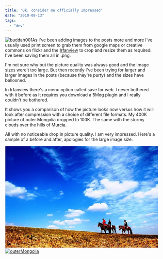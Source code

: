 ```yaml
---
title: "Ok, consider me officially Impressed"
date: "2010-08-13"
tags: 
  - "dev"
---
```


![](/assets/img/buddah001.gif "buddah001")As I've been adding images to the posts more and more I've usually used print screen to grab them from google maps or creative commons on flickr and the [Irfanview](http://www.irfanview.com/) to crop and resize them as required. I've been saving them all in .png.

I'm not sure why but the picture quality was always good and the image sizes were't too large. But then recently I've been trying for larger and larger images in the posts (because they're purty) and the sizes have ballooned.

In Irfanview there's a menu option called save for web. I never bothered with it before as it requires you download a 5Meg plugin and I really couldn't be bothered.

It shows you a comparison of how the picture looks now versus how it will look after compression with a choice of different file formats. My 400K picture of outer Mongolia dropped to 100K. The same with the stormy clouds over the hills of Murcia.

All with no noticeable drop in picture quality. I am very impressed. Here's a sample of a before and after, apologies for the large image size.

[![](/assets/img/outerMongolia.jpg "outerMongolia")](http://spurious-logic.net/wp-content/uploads/2010/08/outerMongolia.jpg)[![](/assets/img/outerMongolia.png "outerMongolia")](http://spurious-logic.net/wp-content/uploads/2010/08/outerMongolia.png)
